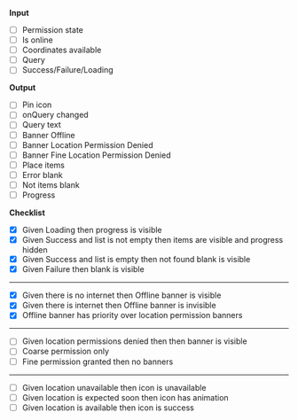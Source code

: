 **Input**

- [ ] Permission state
- [ ] Is online
- [ ] Coordinates available
- [ ] Query
- [ ] Success/Failure/Loading

**Output**

- [ ] Pin icon
- [ ] onQuery changed
- [ ] Query text
- [ ] Banner Offline
- [ ] Banner Location Permission Denied
- [ ] Banner Fine Location Permission Denied
- [ ] Place items
- [ ] Error blank
- [ ] Not items blank
- [ ] Progress

**Checklist**

- [X] Given Loading then progress is visible
- [X] Given Success and list is not empty then items are visible and progress hidden
- [X] Given Success and list is empty then not found blank is visible
- [X] Given Failure then blank is visible
---
- [x] Given there is no internet then Offline banner is visible
- [x] Given there is internet then Offline banner is invisible
- [X] Offline banner has priority over location permission banners
---
- [ ] Given location permissions denied then then banner is visible
- [ ] Coarse permission only
- [ ] Fine permission granted then no banners
---
- [ ] Given location unavailable then icon is unavailable
- [ ] Given location is expected soon then icon has animation
- [ ] Given location is available then icon is success